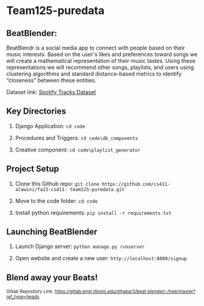 
# Team125-puredata

## BeatBlender: 

BeatBlendr is a social media app to connect with people based on their music interests. Based on the user's likes and preferences toward songs we will create a mathematical representation of their music tastes. Using these representations we will recommend other songs, playlists, and users using clustering algorithms and standard distance-based metrics to identify “closeness” between these entities. 

Dataset link: [Spotify Tracks Dataset](https://www.kaggle.com/datasets/maharshipandya/-spotify-tracks-dataset)

## Key Directories

1. Django Application:
`cd code`

3. Procedures and Triggers:
`cd code\db_components`

4. Creative component:
`cd code\playlist_generator`



## Project Setup

1. Clone this Github repo:
	`git clone https://github.com/cs411-alawini/fa23-cs411-	team125-puredata.git`

2. Move to the code folder:
	`cd code`

3. Install python requirements:
	`pip install -r requirements.txt`
	
## Launching BeatBlender

1. Launch Django server:
`python manage.py runserver`

2. Open website and create a new user:
`http://localhost:8000/signup`

## Blend away your Beats!


<sup>Gitlab Repository Link: https://gitlab.engr.illinois.edu/sthakar3/beat-blender/-/tree/master?ref_type=heads </sup>

